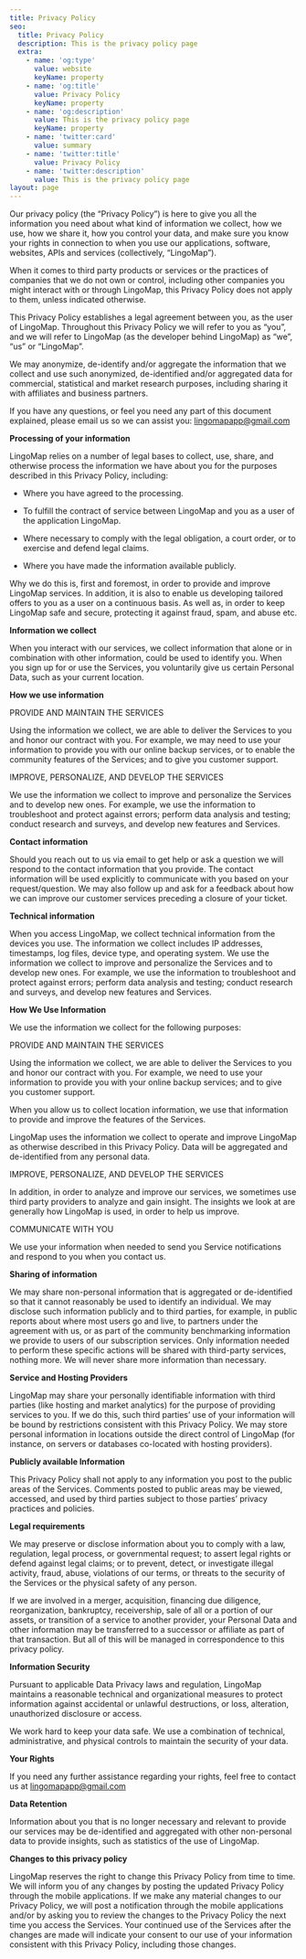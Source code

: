 ```yaml
---
title: Privacy Policy
seo:
  title: Privacy Policy
  description: This is the privacy policy page
  extra:
    - name: 'og:type'
      value: website
      keyName: property
    - name: 'og:title'
      value: Privacy Policy
      keyName: property
    - name: 'og:description'
      value: This is the privacy policy page
      keyName: property
    - name: 'twitter:card'
      value: summary
    - name: 'twitter:title'
      value: Privacy Policy
    - name: 'twitter:description'
      value: This is the privacy policy page
layout: page
---
```

Our privacy policy (the “Privacy Policy”) is here to give you all the information you need about what kind of information we collect, how we use, how we share it, how you control your data, and make sure you know your rights in connection to when you use our applications, software, websites, APIs and services (collectively, “LingoMap”).

When it comes to third party products or services or the practices of companies that we do not own or control, including other companies you might interact with or through LingoMap, this Privacy Policy does not apply to them, unless indicated otherwise.

This Privacy Policy establishes a legal agreement between you, as the user of LingoMap. Throughout this Privacy Policy we will refer to you as “you”, and we will refer to LingoMap (as the developer behind LingoMap) as “we”, “us” or “LingoMap”.

We may anonymize, de-identify and/or aggregate the information that we collect and use such anonymized, de-identified and/or aggregated data for commercial, statistical and market research purposes, including sharing it with affiliates and business partners.

If you have any questions, or feel you need any part of this document explained, please email us so we can assist you: lingomapapp@gmail.com

**Processing of your information**

LingoMap relies on a number of legal bases to collect, use, share, and otherwise process the information we have about you for the purposes described in this Privacy Policy, including:

*   Where you have agreed to the processing.

*   To fulfill the contract of service between LingoMap and you as a user of the application LingoMap.

*   Where necessary to comply with the legal obligation, a court order, or to exercise and defend legal claims.

*   Where you have made the information available publicly.

Why we do this is, first and foremost, in order to provide and improve LingoMap services. In addition, it is also to enable us developing tailored offers to you as a user on a continuous basis. As well as, in order to keep LingoMap safe and secure, protecting it against fraud, spam, and abuse etc.

**Information we collect**

When you interact with our services, we collect information that alone or in combination with other information, could be used to identify you. When you sign up for or use the Services, you voluntarily give us certain Personal Data, such as your current location.

**How we use information**

PROVIDE AND MAINTAIN THE SERVICES

Using the information we collect, we are able to deliver the Services to you and honor our contract with you. For example, we may need to use your information to provide you with our online backup services, or to enable the community features of the Services; and to give you customer support.

IMPROVE, PERSONALIZE, AND DEVELOP THE SERVICES

We use the information we collect to improve and personalize the Services and to develop new ones. For example, we use the information to troubleshoot and protect against errors; perform data analysis and testing; conduct research and surveys, and develop new features and Services.

**Contact information**

Should you reach out to us via email to get help or ask a question we will respond to the contact information that you provide. The contact information will be used explicitly to communicate with you based on your request/question. We may also follow up and ask for a feedback about how we can improve our customer services preceding a closure of your ticket.

**Technical information**

When you access LingoMap, we collect technical information from the devices you use. The information we collect includes IP addresses, timestamps, log files, device type, and operating system. We use the information we collect to improve and personalize the Services and to develop new ones. For example, we use the information to troubleshoot and protect against errors; perform data analysis and testing; conduct research and surveys, and develop new features and Services.

**How We Use Information**

We use the information we collect for the following purposes:

PROVIDE AND MAINTAIN THE SERVICES

Using the information we collect, we are able to deliver the Services to you and honor our contract with you. For example, we need to use your information to provide you with your online backup services; and to give you customer support.

When you allow us to collect location information, we use that information to provide and improve the features of the Services.

LingoMap uses the information we collect to operate and improve LingoMap as otherwise described in this Privacy Policy. Data will be aggregated and de-identified from any personal data.

IMPROVE, PERSONALIZE, AND DEVELOP THE SERVICES

In addition, in order to analyze and improve our services, we sometimes use third party providers to analyze and gain insight. The insights we look at are generally how LingoMap is used, in order to help us improve.

COMMUNICATE WITH YOU

We use your information when needed to send you Service notifications and respond to you when you contact us.

**Sharing of information**

We may share non-personal information that is aggregated or de-identified so that it cannot reasonably be used to identify an individual. We may disclose such information publicly and to third parties, for example, in public reports about where most users go and live, to partners under the agreement with us, or as part of the community benchmarking information we provide to users of our subscription services.
Only information needed to perform these specific actions will be shared with third-party services, nothing more. We will never share more information than necessary.

**Service and Hosting Providers**

LingoMap may share your personally identifiable information with third parties (like hosting and market analytics) for the purpose of providing services to you. If we do this, such third parties’ use of your information will be bound by restrictions consistent with this Privacy Policy. We may store personal information in locations outside the direct control of LingoMap (for instance, on servers or databases co-located with hosting providers).

**Publicly available Information**

This Privacy Policy shall not apply to any information you post to the public areas of the Services. Comments posted to public areas may be viewed, accessed, and used by third parties subject to those parties’ privacy practices and policies.

**Legal requirements**

We may preserve or disclose information about you to comply with a law, regulation, legal process, or governmental request; to assert legal rights or defend against legal claims; or to prevent, detect, or investigate illegal activity, fraud, abuse, violations of our terms, or threats to the security of the Services or the physical safety of any person.

If we are involved in a merger, acquisition, financing due diligence, reorganization, bankruptcy, receivership, sale of all or a portion of our assets, or transition of a service to another provider, your Personal Data and other information may be transferred to a successor or affiliate as part of that transaction. But all of this will be managed in correspondence to this privacy policy.

**Information Security**

Pursuant to applicable Data Privacy laws and regulation, LingoMap maintains a reasonable technical and organizational measures to protect information against accidental or unlawful destructions, or loss, alteration, unauthorized disclosure or access.

We work hard to keep your data safe. We use a combination of technical, administrative, and physical controls to maintain the security of your data.

**Your Rights**

If you need any further assistance regarding your rights, feel free to contact us at lingomapapp@gmail.com

**Data Retention**

Information about you that is no longer necessary and relevant to provide our services may be de-identified and aggregated with other non-personal data to provide insights, such as statistics of the use of LingoMap.

**Changes to this privacy policy**

LingoMap reserves the right to change this Privacy Policy from time to time. We will inform you of any changes by posting the updated Privacy Policy through the mobile applications. If we make any material changes to our Privacy Policy, we will post a notification through the mobile applications and/or by asking you to review the changes to the Privacy Policy the next time you access the Services. Your continued use of the Services after the changes are made will indicate your consent to our use of your information consistent with this Privacy Policy, including those changes.
